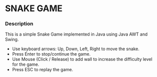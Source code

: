 # SNAKE GAME

### Description
This is a simple Snake Game implemented in Java using Java AWT and Swing.
* Use keyboard arrows: Up, Down, Left, Right to move the snake.
* Press Enter to stop/continue the game.
* Use Mouse (Click / Release) to add wall to increase the difficulty level for the game.
* Press ESC to replay the game.
